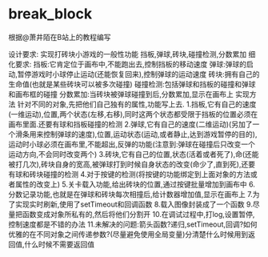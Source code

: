 # break_block
根据@萧井陌在B站上的教程编写

设计要求:
实现打砖块小游戏的一般性功能
挡板,弹球,砖块,碰撞检测,分数累加
细化要求:
挡板:它肯定位于画布中,不能跑出去,控制挡板的移动速度
弹球:弹球的启动,暂停游戏时小球停止运动(还能恢复回来),控制弹球的运动速度
砖块:拥有自己的生命值(也就是某些砖块可以被多次碰撞)
碰撞检测:包括弹球和挡板的碰撞和弹球和画布框的碰撞
分数累加:当砖块被弹球碰撞到后,分数累加,显示在画布上
实现方法
针对不同的对象,先把他们自己独有的属性,功能写上去.
1.挡板,它有自己的速度(一维运动),位置,两个状态(左移,右移),同时这两个状态都受限于挡板的位置必须在画布里面.还要有球和挡板碰撞的检测
2.弹球,它有自己的速度(二维运动)(另加了一个滑条用来控制弹球的速度),位置,运动状态(运动,或者静止,达到游戏暂停的目的),运动时小球必须在画布里,不能超出,反弹的功能(注意到:弹球在碰撞后只改变一个运动方向,不会同时改变两个)
3.砖块,它有自己的位置,状态(活着或者死了),命(还能被打几次),砖块自身的宽高,被弹球打到时候自身状态的改变(命少了,直到死),还要有球和砖块碰撞的检测
4.对于按键的检测(将按键的功能绑定到上面对象的方法或者属性的改变上)
5.关卡载入功能,给出砖块的位置,通过按键批量增加到画布中
6.分数记录功能,也就是在弹球和砖块每次相撞后,给计数器增加值,显示在画布上
7.为了实现实时刷新,使用了setTimeout和回调函数
8.载入图像封装成了一个函数
9.尽量把函数变成对象所私有的,然后将他们分割开
10.在调试过程中,打log,设置暂停,控制速度都是不错的办法
11.未解决的问题:箭头函数?递归,setTimeout,回调?如何优雅的在不同对象之间传递参数?(尽量避免使用全局变量)分清楚什么时候用到返回值,什么时候不需要返回值


